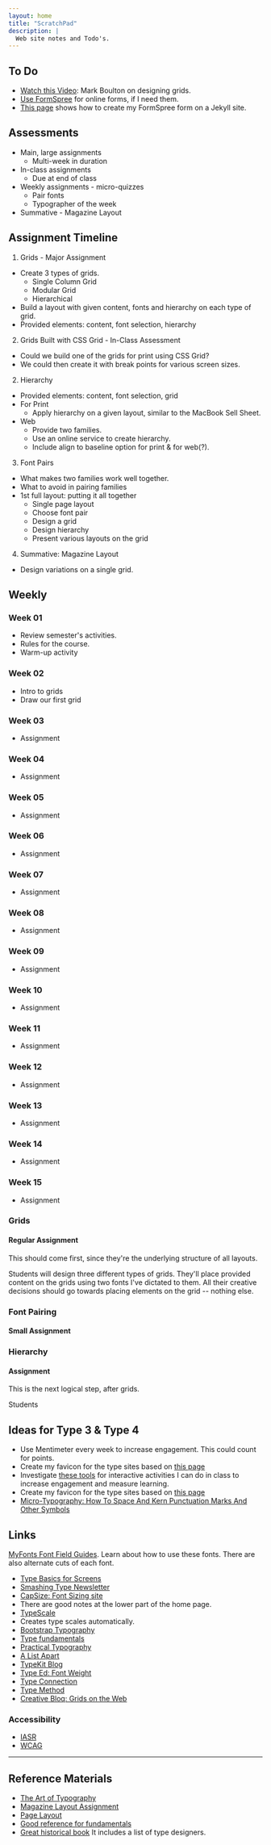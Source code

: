 ```yaml
---
layout: home
title: "ScratchPad"
description: |
  Web site notes and Todo's.
---
```


## To Do

- [Watch this Video](https://vimeo.com/239782886): Mark Boulton on designing grids.
- [Use FormSpree](https://formspree.io/) for online forms, if I need them.
- [This page](https://blog.webjeda.com/jekyll-snippets/) shows how to create my FormSpree form on a Jekyll site.

## Assessments

- Main, large assignments
  - Multi-week in duration
- In-class assignments
  - Due at end of class
- Weekly assignments - micro-quizzes
  - Pair fonts
  - Typographer of the week
- Summative - Magazine Layout

## Assignment Timeline

1. Grids - Major Assignment
- Create 3 types of grids.
  - Single Column Grid
  - Modular Grid
  - Hierarchical
- Build a layout with given content, fonts and hierarchy on each type of grid.
- Provided elements: content, font selection, hierarchy
2. Grids Built with CSS Grid - In-Class Assessment
- Could we build one of the grids for print using CSS Grid?
- We could then create it with break points for various screen sizes.
2. Hierarchy
- Provided elements: content, font selection, grid
- For Print
  - Apply hierarchy on a given layout, similar to the MacBook Sell Sheet.
- Web
  - Provide two families.
  - Use an online service to create hierarchy.
  - Include align to baseline option for print & for web(?).
3. Font Pairs
- What makes two families work well together.
- What to avoid in pairing families
- 1st full layout: putting it all together
  - Single page layout
  - Choose font pair
  - Design a grid
  - Design hierarchy
  - Present various layouts on the grid
4. Summative: Magazine Layout
- Design variations on a single grid.

## Weekly

### Week 01

- Review semester's activities.
- Rules for the course.
- Warm-up activity

### Week 02

- Intro to grids
- Draw our first grid

### Week 03

- Assignment

### Week 04

- Assignment

### Week 05

- Assignment

### Week 06

- Assignment

### Week 07

- Assignment

### Week 08

- Assignment

### Week 09

- Assignment

### Week 10

- Assignment

### Week 11

- Assignment

### Week 12

- Assignment

### Week 13

- Assignment

### Week 14

- Assignment

### Week 15

- Assignment



### Grids
#### Regular Assignment

This should come first, since they're the underlying structure of all layouts.

Students will design three different types of grids. They'll place provided content on the grids using two fonts I've dictated to them. All their creative decisions should go towards placing elements on the grid -- nothing else.

### Font Pairing
#### Small Assignment



### Hierarchy
#### Assignment

This is the next logical step, after grids.

Students



## Ideas for Type 3 & Type 4

- Use Mentimeter every week to increase engagement. This could count for points.
- Create my favicon for the type sites based on [this page](https://evilmartians.com/chronicles/how-to-favicon-in-2021-six-files-that-fit-most-needs)
- Investigate [these tools](https://www.algonquincollege.com/lts/top-tools/) for interactive activities I can do in class to increase engagement and measure learning.
- Create my favicon for the type sites based on [this page](https://evilmartians.com/chronicles/how-to-favicon-in-2021-six-files-that-fit-most-needs)
- [Micro-Typography: How To Space And Kern Punctuation Marks And Other Symbols](https://www.smashingmagazine.com/2020/05/micro-typography-space-kern-punctuation-marks-symbols/)

## Links

[MyFonts Font Field Guides](https://www.myfonts.com/content/font-field-guide). Learn about how to use these fonts. There are also alternate cuts of each font.

- [Type Basics for Screens](https://www.smashingmagazine.com/2018/06/reference-guide-typography-mobile-web-design/)
- [Smashing Type Newsletter](https://mailchi.mp/smashingmagazine/smashing-newsletter-298-web-typography?e=db00feeaa2)
- [CapSize: Font Sizing site](https://seek-oss.github.io/capsize/)
- There are good notes at the lower part of the home page.
- [TypeScale](https://type-scale.com)
- Creates type scales automatically.
- [Bootstrap Typography](https://getbootstrap.com/docs/3.3/css/)
- [Type fundamentals](https://cssclass.com/2020/05/18/css-basics-for-typography/)
- [Practical Typography](https://practicaltypography.com/)
- [A List Apart](https://alistapart.com/article/how-we-read/)
- [TypeKit Blog](https://blog.typekit.com/)
- [Type Ed: Font Weight](https://type-ed.com/resources/rag-right/2017/11/13/font-weight-size)
- [Type Connection](http://www.typeconnection.com/index.php)
- [Type Method](https://type.method.ac/)
- [Creative Bloq: Grids on the Web](https://www.creativebloq.com/web-design/grid-theory-41411345)

### Accessibility

- [IASR](https://www.aoda.ca/what-is-the-integrated-accessibility-standards-regulation-iasr/)
- [WCAG](https://www.w3.org/TR/WCAG20/)

----

## Reference Materials

- [The Art of Typography](https://learning.oreilly.com/library/view/the-art-of/9781315301532/)
- [Magazine Layout Assignment](https://learning.oreilly.com/library/view/the-type-project/9780136816034/ch34.xhtml#ch34)
- [Page Layout](https://learning.oreilly.com/library/view/lessons-in-typography/9780133993738/ch05.html)
- [Good reference for fundamentals](https://learning.oreilly.com/library/view/design-elements-typography/9781592537679/)
- [Great historical book](https://learning.oreilly.com/library/view/typography-referenced/9781592537020/) It includes a list of type designers.
